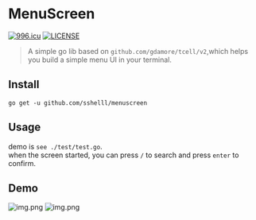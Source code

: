 # MenuScreen

<a href="https://996.icu"><img src="https://img.shields.io/badge/link-996.icu-red.svg" alt="996.icu" /></a>
[![LICENSE](https://img.shields.io/badge/license-Anti%20996-blue.svg)](https://github.com/996icu/996.ICU/blob/master/LICENSE)

> A simple go lib based on `github.com/gdamore/tcell/v2`,which helps you build a simple menu UI in your terminal.

## Install

`go get -u github.com/sshelll/menuscreen`

## Usage

demo is `see ./test/test.go`.  
when the screen started, you can press `/` to search and press `enter` to confirm.

## Demo

![img.png](img/img.png)
![img.png](img/img_1.png)
